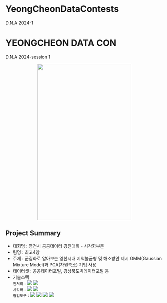 # YeongCheonDataContests
D.N.A 2024-1

# YEONGCHEON DATA CON
D.N.A 2024-session 1 

<p align="center"><img src="https://github.com/user-attachments/assets/f0e3cb27-5bf3-4590-8cb3-23b90d4bd03a" width="300" height="500"/></p>

## Project Summary
- 대회명 : 영천시 공공데이터 경진대회 - 시각화부문
- 팀명 : 최고4양
- 주제 : 군집화로 알아보는 영천시내 지역불균형 및 해소방안 제시
  GMM(Gaussian Mixture Model)과 PCA(차원축소) 기법 사용
- 데이터셋 : 공공데이터포털, 경상북도빅데이터포털 등
- 기술스택<div align=left> 
	`전처리` : 
	<img src="https://img.shields.io/badge/Pandas-150458?style=for-the-badge&logo=Pandas&logoColor=white">
	<img src="https://img.shields.io/badge/Numpy-013243?style=for-the-badge&logo=Numpy&logoColor=white">
	    <br>
	`시각화` : 
	<img src="https://img.shields.io/badge/matplotlib-006c66?style=for-the-badge&logo=Pandas&logoColor=white">
	<img src="https://img.shields.io/badge/Seaborn-0080ff?style=for-the-badge&logo=Seaborn&logoColor=white">
	    <br>
	`협업도구` : 
	<img src="https://img.shields.io/badge/Git-F05032?style=for-the-badge&logo=Git&logoColor=white">
	<img src="https://img.shields.io/badge/GoogleDrive-00C4CC?style=for-the-badge&logo=GoogleDrive&logoColor=white">
	<img src="https://img.shields.io/badge/Notion-000000?style=for-the-badge&logo=Notion&logoColor=white">
	<img src="https://img.shields.io/badge/GitHub-181717?style=for-the-badge&logo=GitHub&logoColor=white">
	    <br>
	</div>

